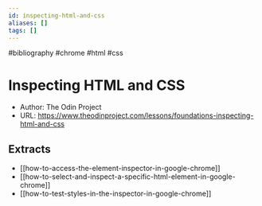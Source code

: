 ```yaml
---
id: inspecting-html-and-css
aliases: []
tags: []
---
```


#bibliography
#chrome
#html
#css

# Inspecting HTML and CSS

- Author: The Odin Project
- URL: <https://www.theodinproject.com/lessons/foundations-inspecting-html-and-css>

## Extracts

- [[how-to-access-the-element-inspector-in-google-chrome]]
- [[how-to-select-and-inspect-a-specific-html-element-in-google-chrome]]
- [[how-to-test-styles-in-the-inspector-in-google-chrome]]

